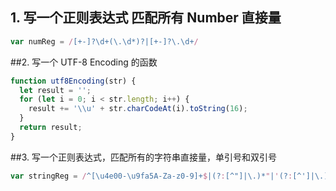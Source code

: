 ## 1. 写一个正则表达式 匹配所有 Number 直接量

```javascript
var numReg = /[+-]?\d+(\.\d*)?|[+-]?\.\d+/
```



##2. 写一个 UTF-8 Encoding 的函数

```javascript
function utf8Encoding(str) {
  let result = '';
  for (let i = 0; i < str.length; i++) {
    result += '\\u' + str.charCodeAt(i).toString(16);
  }
  return result;
}
```

##3. 写一个正则表达式，匹配所有的字符串直接量，单引号和双引号

```javascript
var stringReg = /^[\u4e00-\u9fa5A-Za-z0-9]+$|(?:[^"]|\.)*"|'(?:[^']|\.)*/
```


